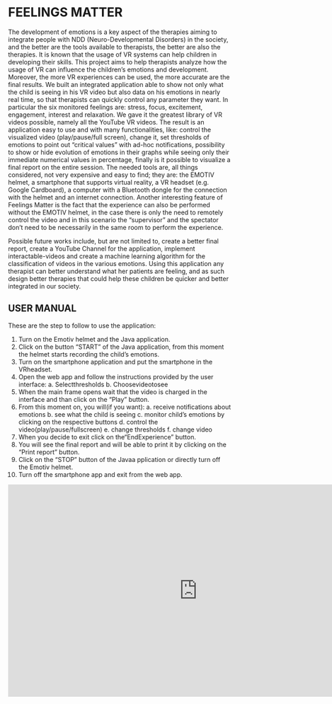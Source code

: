# FEELINGS MATTER
The development of emotions is a key aspect of the therapies aiming to integrate people with NDD (Neuro-Developmental Disorders) in the society, and the better are the tools available to therapists, the better are also the therapies. It is known that the usage of VR systems can help children in developing their skills. This project aims to help therapists analyze how the usage of VR can influence the children’s emotions and development.
Moreover, the more VR experiences can be used, the more accurate are the final results.
We built an integrated application able to show not only what the child is seeing in his VR video but also data on his emotions in nearly real time, so that therapists can quickly control any parameter they want. In particular the six monitored feelings are: stress, focus, excitement, engagement, interest and relaxation.
We gave it the greatest library of VR videos possible, namely all the YouTube VR videos.
The result is an application easy to use and with many functionalities, like: control the visualized video (play/pause/full screen), change it, set thresholds of emotions to point out “critical values” with ad-hoc notifications, possibility to show or hide evolution of emotions in their graphs while seeing only their immediate numerical values in percentage, finally is it possible to visualize a final report on the entire session.
The needed tools are, all things considered, not very expensive and easy to find; they are: the EMOTIV helmet, a smartphone that supports virtual reality, a VR headset (e.g. Google Cardboard), a computer with a Bluetooth dongle for the connection with the helmet and an internet connection. Another interesting feature of Feelings Matter is the fact that the experience can also be performed without the EMOTIV helmet, in the case there is only the need to remotely control the video and in this scenario the “supervisor” and the spectator don’t need to be necessarily in the same room to perform the experience.

Possible future works include, but are not limited to, create a better final report, create a YouTube Channel for the application, implement interactable-videos and create a machine learning algorithm for the classification of videos in the various emotions.
Using this application any therapist can better understand what her patients are feeling, and as such design better therapies that could help these children be quicker and better integrated in our society.

## USER MANUAL

These are the step to follow to use the application:

1. Turn on the Emotiv helmet and the Java application.
2. Click on the button “START” of the Java application, from this moment the helmet starts recording the child’s emotions.
3. Turn on the smartphone application and put the smartphone in the VRheadset.
4. Open the web app and follow the instructions provided by the user interface:
	a. Selectthresholds
	b. Choosevideotosee
5. When the main frame opens wait that the video is charged in the interface and than click on the “Play” button.
6. From this moment on, you will(if you want):
	a. receive notifications about emotions
	b. see what the child is seeing
	c. monitor child’s emotions by clicking on the respective buttons
	d. control the video(play/pause/fullscreen)
	e. change thresholds
	f. change video
7. When you decide to exit click on the“EndExperience” button.
8. You will see the final report and will be able to print it by clicking on the “Print report” button.
9. Click on the “STOP” button of the Javaa pplication or directly turn off the Emotiv helmet.
10. Turn off the smartphone app and exit from the web app.

<iframe width="854" height="480" src="https://www.youtube.com/embed/ceFbo26upQg" frameborder="0" allow="autoplay; encrypted-media" allowfullscreen></iframe>

